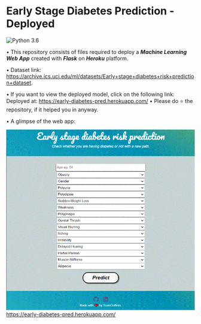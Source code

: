 # Early Stage Diabetes Prediction - Deployed
![Python 3.6](https://img.shields.io/badge/Python-3.7-brightgreen.svg) 

• This repository consists of files required to deploy a ___Machine Learning Web App___ created with ___Flask___ on ___Heroku___ platform.

• Dataset link: https://archive.ics.uci.edu/ml/datasets/Early+stage+diabetes+risk+prediction+dataset.

• If you want to view the deployed model, click on the following link:<br />
Deployed at: https://early-diabetes-pred.herokuapp.com/
• Please do ⭐ the repository, if it helped you in anyway.

• A glimpse of the web app:

![GIF](readme_resources/Capture.GIF)
https://early-diabetes-pred.herokuapp.com/
